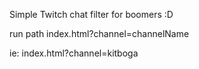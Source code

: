 Simple Twitch chat filter for boomers :D

run path index.html?channel=channelName

ie: index.html?channel=kitboga